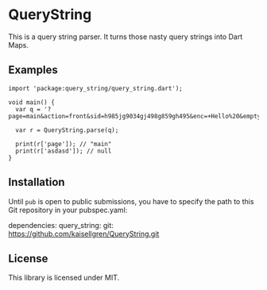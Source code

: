 QueryString
==

This is a query string parser. It turns those nasty query strings into Dart Maps.

## Examples

```
import 'package:query_string/query_string.dart');

void main() {
  var q = '?page=main&action=front&sid=h985jg9034gj498g859gh495&enc=+Hello%20&empty';
  
  var r = QueryString.parse(q);
  
  print(r['page']); // "main"
  print(r['asdasd']); // null
}
```

## Installation

Until ```pub``` is open to public submissions, you have to specify the path to this Git repository in your pubspec.yaml:

dependencies:
  query_string:
  	git: https://github.com/kaisellgren/QueryString.git

## License
This library is licensed under MIT.